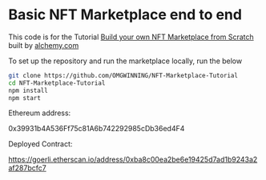 # Basic NFT Marketplace end to end

This code is for the Tutorial [Build your own NFT Marketplace from Scratch](https://docs.alchemy.com/alchemy/) built by [alchemy.com](https://alchemy.com)

To set up the repository and run the marketplace locally, run the below
```bash
git clone https://github.com/OMGWINNING/NFT-Marketplace-Tutorial
cd NFT-Marketplace-Tutorial
npm install
npm start
```
Ethereum address:

0x39931b4A536Ff75c81A6b742292985cDb36ed4F4

Deployed Contract:

https://goerli.etherscan.io/address/0xba8c00ea2be6e19425d7ad1b9243a2af287bcfc7
